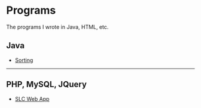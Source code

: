 # Programs
The programs I wrote in Java, HTML, etc. 
## Java
- [Sorting](https://github.com/Stakada/Aissngments/tree/master/Sorting)

- - -
## PHP, MySQL, JQuery
- [SLC Web App](https://github.com/Stakada/Programs/tree/master/SLC%20NorthSeattle)
